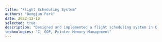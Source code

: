 ```yaml
---
title: "Flight Scheduling System"
authors: "Dongjun Park"
date: 2022-12-10
selected: true
description: "Designed and implemented a flight scheduling system in C using OOP principles. Modeled real-world entities as Airport, Airline, and Flight classes. Managed schedule relationships dynamically so updates propagate automatically. Focused on pointer management and class relationships for reliability."
technologies: "C, OOP, Pointer Memory Management"
---
```

